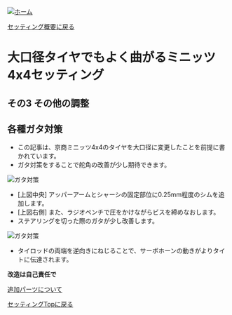 [![ホーム](/blog/logo.002.png "Kobe Crawlers")](/blog)

[セッティング概要に戻る](/blog/steering_settings)

# 大口径タイヤでもよく曲がるミニッツ4x4セッティング
## その3 その他の調整
## 各種ガタ対策

- この記事は、京商ミニッツ4x4のタイヤを大口径に変更したことを前提に書かれています。
- ガタ対策をすることで舵角の改善が少し期待できます。

![ガタ対策](/blog/steering_settings/others/no_move.jpg "ガタ対策")

- [上図中央] アッパーアームとシャーシの固定部位に0.25mm程度のシムを追加します。
- [上図右側] また、ラジオペンチで圧をかけながらビスを締めなおします。
- ステアリングを切った際のガタが少し改善します。

![ガタ対策](/blog/steering_settings/others/fix_tierod.jpg "ガタ対策")

- タイロッドの両端を逆向きにねじることで、サーボホーンの動きがよりタイトに伝達されます。

**改造は自己責任で**

[追加パーツについて](/blog/steering_settings/additional_parts)

[セッティングTopに戻る](/blog/steering_settings)
